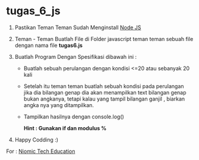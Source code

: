 # tugas_6_js

1. Pastikan Teman Teman Sudah Menginstall [Node JS](https://nodejs.org/ "Node JS")

2. Teman - Teman Buatlah File di Folder javascript teman teman sebuah file dengan nama file **tugas6.js**

3. Buatlah Program Dengan Spesifikasi dibawah ini :

	- Buatlah sebuah perulangan dengan kondisi <=20 atau sebanyak 20 kali
	- Setelah itu teman teman buatlah sebuah kondisi pada perulangan jika dia bilangan genap dia akan menampilkan text bilangan genap bukan angkanya, tetapi kalau yang tampil bilangan ganjil , biarkan angka nya yang ditampilkan.
	- Tampilkan hasilnya dengan console.log()

		**Hint : Gunakan if dan modulus %**

4. Happy Codding :)

For : [Niomic Tech Education](https://niomic.com/)

